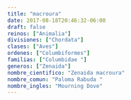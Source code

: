 ```yaml
---
title: "macroura"
date: 2017-08-18T20:46:32-06:00
draft: false
reinos: ["Animalia"]
divisiones: ["Chordata"]
clases: ["Aves"]
ordenes: ["Columbiformes"]
familias: ["Columbidae "]
generos: ["Zenaida"]
nombre_cientifico: "Zenaida macroura"
nombre_comun: "Paloma Rabuda "
nombre_ingles: "Mourning Dove"
---
```

